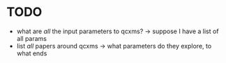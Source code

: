 # TODO

- what are *all* the input parameters to qcxms? -> suppose I have a list of all params
- list *all* papers around qcxms -> what parameters do they explore, to what ends